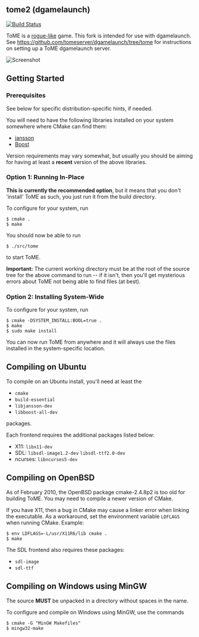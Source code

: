## tome2 (dgamelaunch)
[![Build Status](https://api.travis-ci.org/tomeserver/tome2.png)](https://travis-ci.org/tomeserver/tome2/)

ToME is a [rogue-like](https://en.wikipedia.org/wiki/Roguelike) game. This fork is intended for use with dgamelaunch. See https://github.com/tomeserver/dgamelaunch/tree/tome for instructions on setting up a ToME dgamelaunch server.

![Screenshot](/doc/images/screenshot.png)

## Getting Started

### Prerequisites

See below for specific distribution-specific hints, if needed.

You will need to have the following libraries installed on your system
somewhere where CMake can find them:

- [jansson](http://www.digip.org/jansson/)
- [Boost](https://www.boost.org/)

Version requirements may vary somewhat, but usually you should be
aiming for having at least a **recent** version of the above libraries.

### Option 1: Running In-Place

**This is currently the recommended option**, but it means that you
don't 'install' ToME as such, you just run it from the build
directory.

To configure for your system, run

    $ cmake .
    $ make

You should now be able to run

    $ ./src/tome

to start ToME.

**Important:** The current working directory must be at the root of
the source tree for the above command to run -- if it isn't, then
you'll get mysterious errors about ToME not being able to find files
(at best).


### Option 2: Installing System-Wide

To configure for your system, run

    $ cmake -DSYSTEM_INSTALL:BOOL=true .
    $ make
    $ sudo make install

You can now run ToME from anywhere and it will always use the files
installed in the system-specific location.


## Compiling on Ubuntu

To compile on an Ubuntu install, you'll need at least the 

- `cmake`
- `build-essential`
- `libjansson-dev`
- `libboost-all-dev`

packages.

Each frontend requires the additional packages listed below:

- X11: `libx11-dev`
- SDL: `libsdl-image1.2-dev` `libsdl-ttf2.0-dev`
- ncurses: `libncurses5-dev`


## Compiling on OpenBSD

As of February 2010, the OpenBSD package cmake-2.4.8p2 is too old for
building ToME. You may need to compile a newer version of CMake.

If you have X11, then a bug in CMake may cause a linker error when
linking the executable. As a workaround, set the environment variable
`LDFLAGS` when running CMake. Example:

    $ env LDFLAGS=-L/usr/X11R6/lib cmake .
    $ make

The SDL frontend also requires these packages:

- `sdl-image`
- `sdl-ttf`


## Compiling on Windows using MinGW

The source **MUST** be unpacked in a directory without spaces in the
name.

To configure and compile on Windows using MinGW, use the commands

    $ cmake -G "MinGW Makefiles"
    $ mingw32-make
